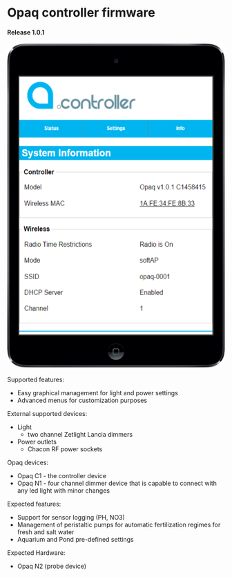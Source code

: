 # Opaq controller firmware
#### Release 1.0.1

![Screenshot](/tools/images/opaq_sample_frame2.png?raw=true "Optional Title")

Supported features:
- Easy graphical management for light and power settings
- Advanced menus for customization purposes

External supported devices:
- Light
  * two channel Zetlight Lancia dimmers
- Power outlets
  * Chacon RF power sockets

Opaq devices:
- Opaq C1 - the controller device
- Opaq N1 - four channel dimmer device that is capable to connect with any led light with minor changes

Expected features:
- Support for sensor logging (PH, NO3)
- Management of peristaltic pumps for automatic fertilization regimes for fresh and salt water
- Aquarium and Pond pre-defined settings

Expected Hardware:
- Opaq N2 (probe device)


